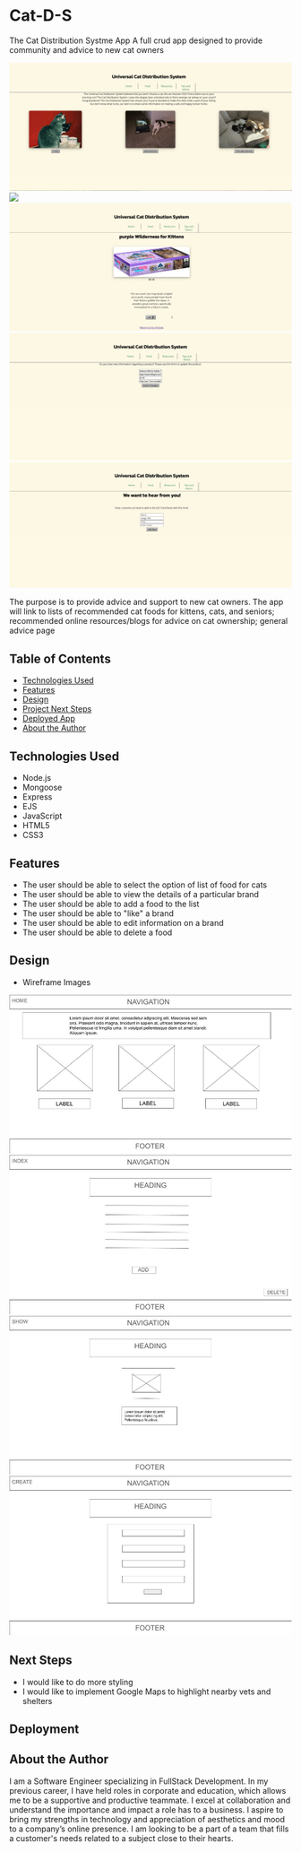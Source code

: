 # Cat-D-S
The Cat Distribution Systme App
A full crud app designed to provide community and advice to new cat owners

<img src="CDSHome.png">
<img src="Index.png">
<img src="ShowPage.png">
<img src="EditPage.png">
<img src="NewPage.png">

The purpose is to provide advice and support to new cat owners. The app will link to lists of recommended cat foods for kittens, cats, and seniors; recommended online resources/blogs for advice on cat ownership; general advice page

## Table of Contents
* [Technologies Used](#technologiesused)
* [Features](#features)
* [Design](#design)
* [Project Next Steps](#nextsteps)
* [Deployed App](#deployment)
* [About the Author](#author)

## <a name="technologiesused"></a>Technologies Used
* Node.js
* Mongoose
* Express
* EJS
* JavaScript
* HTML5
* CSS3

## Features
* The user should be able to select the option of list of food for cats
* The user should be able to view the details of a particular brand
* The user should be able to add a food to the list
* The user should be able to "like" a brand
* The user should be able to edit information on a brand
* The user should be able to delete a food

## Design
* Wireframe Images
<img src="CatDistWireframe.jpg">
<img src="CatDistWireframe1.jpg">
<img src="CatDistWireframe2.jpg">
<img src="CatDistWireframe3.jpg">

## Next Steps
* I would like to do more styling
* I would like to implement Google Maps to highlight nearby vets and shelters

## Deployment


## About the Author
I am a Software Engineer specializing in FullStack Development. In my previous career, I have held roles in corporate and education, which allows me to be a supportive and productive teammate. I excel at collaboration and understand the importance and impact a role has to a business. I aspire to bring my strengths in technology and appreciation of aesthetics and mood to a company’s online presence. I am looking to be a part of a team that fills a customer's needs related to a subject close to their hearts.

